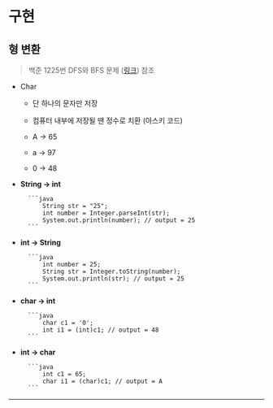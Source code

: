 #  구현

## **형 변환**
> 백준 1225번 DFS와 BFS 문제 ([링크](https://www.acmicpc.net/problem/1225)) 참조


* Char

     * 단 하나의 문자만 저장

    * 컴퓨터 내부에 저장될 땐 정수로 치환 (아스키 코드)

    * A -> 65

    * a -> 97

    * 0 -> 48
            

* **String -> int** 

        ```java
            String str = "25";
            int number = Integer.parseInt(str);
            System.out.println(number); // output = 25         
        ```

* **int -> String** 

        ```java
            int number = 25;
            String str = Integer.toString(number);
            System.out.println(str); // output = 25
        ```

* **char -> int** 

        ```java
            char c1 = '0';
            int i1 = (int)c1; // output = 48
        ```       

* **int -> char** 

        ```java
            int c1 = 65;
            char i1 = (char)c1; // output = A
        ```     


<hr/>


